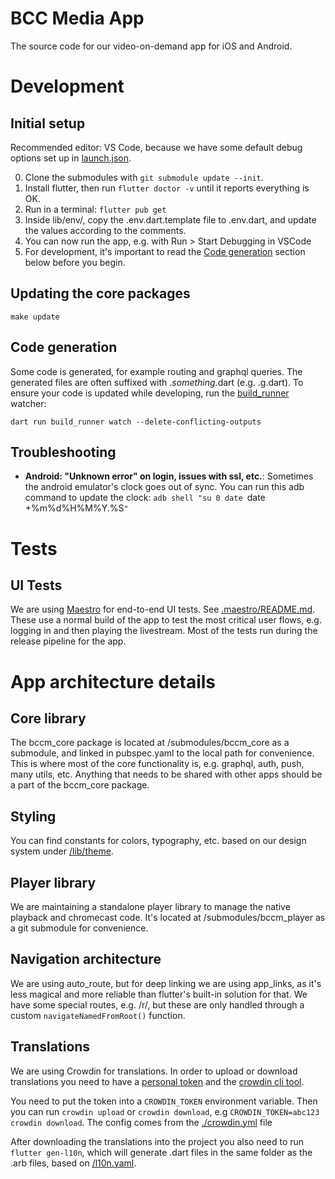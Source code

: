 # BCC Media App

The source code for our video-on-demand app for iOS and Android.

# Development

## Initial setup

Recommended editor: VS Code, because we have some default debug options set up in [launch.json](./.vscode/launch.json).

0. Clone the submodules with `git submodule update --init`.
1. Install flutter, then run `flutter doctor -v` until it reports everything is OK.
2. Run in a terminal: `flutter pub get`
3. Inside lib/env/, copy the .env.dart.template file to .env.dart, and update the values according to the comments.
4. You can now run the app, e.g. with Run > Start Debugging in VSCode
5. For development, it's important to read the [Code generation](#code-generation) section below before you begin.

## Updating the core packages

```
make update
```

## Code generation

Some code is generated, for example routing and graphql queries.
The generated files are often suffixed with ._something_.dart (e.g. .g.dart).
To ensure your code is updated while developing, run the [build_runner](https://dart.dev/tools/build_runner) watcher:

```
dart run build_runner watch --delete-conflicting-outputs
```

## Troubleshooting

- **Android: "Unknown error" on login, issues with ssl, etc.**: Sometimes the android emulator's clock goes out of sync. You can run this adb command to update the clock: `adb shell "su 0 date `date +%m%d%H%M%Y.%S`"`

# Tests

## UI Tests

We are using [Maestro](https://maestro.mobile.dev/) for end-to-end UI tests. See [.maestro/README.md](./.maestro/README.md).
These use a normal build of the app to test the most critical user flows, e.g. logging in and then playing the livestream.
Most of the tests run during the release pipeline for the app.

# App architecture details

## Core library

The bccm_core package is located at /submodules/bccm_core as a submodule, and linked in pubspec.yaml to the local path for convenience.
This is where most of the core functionality is, e.g. graphql, auth, push, many utils, etc.
Anything that needs to be shared with other apps should be a part of the bccm_core package.

## Styling

You can find constants for colors, typography, etc. based on our design system under [/lib/theme](./lib/theme).

## Player library

We are maintaining a standalone player library to manage the native playback and chromecast code.
It's located at /submodules/bccm_player as a git submodule for convenience.

## Navigation architecture

We are using auto_route, but for deep linking we are using app_links, as it's less magical and more reliable than flutter's built-in solution for that.
We have some special routes, e.g. /r/, but these are only handled through a custom `navigateNamedFromRoot()` function.

## Translations

We are using Crowdin for translations.
In order to upload or download translations you need to have a [personal token](https://crowdin.com/settings#api-key) and the [crowdin cli tool](https://developer.crowdin.com/cli-tool/#installation).

You need to put the token into a `CROWDIN_TOKEN` environment variable.
Then you can run `crowdin upload` or `crowdin download`, e.g `CROWDIN_TOKEN=abc123 crowdin download`.
The config comes from the [./crowdin.yml](./crowdin.yml) file

After downloading the translations into the project you also need to run `flutter gen-l10n`, which will generate .dart files in the same folder as the .arb files, based on [/l10n.yaml](./l10n.yaml).
